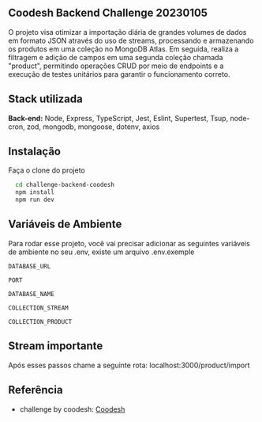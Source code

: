 
## Coodesh Backend Challenge 20230105 

O projeto visa otimizar a importação diária de grandes volumes de dados em formato JSON através do uso de streams, processando e armazenando os produtos em uma coleção no MongoDB Atlas. Em seguida, realiza a filtragem e adição de campos em uma segunda coleção chamada "product", permitindo operações CRUD por meio de endpoints e a execução de testes unitários para garantir o funcionamento correto.





## Stack utilizada

**Back-end:** Node, Express, TypeScript, Jest, Eslint, Supertest, Tsup, node-cron, zod, mongodb,  mongoose, dotenv, axios


## Instalação

Faça o clone do projeto

```bash
  cd challenge-backend-coodesh
  npm install
  npm run dev
```

## Variáveis de Ambiente

Para rodar esse projeto, você vai precisar adicionar as seguintes variáveis de ambiente no seu .env, existe um arquivo .env.exemple

`DATABASE_URL`

`PORT`

`DATABASE_NAME`

`COLLECTION_STREAM`

`COLLECTION_PRODUCT`

## Stream importante
Após esses passos chame a seguinte rota: localhost:3000/product/import
## Referência

 - challenge by coodesh: [Coodesh](https://coodesh.com/)


